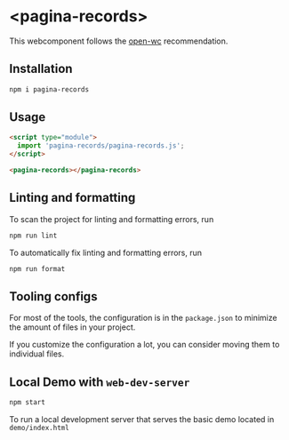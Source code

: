 # \<pagina-records>

This webcomponent follows the [open-wc](https://github.com/open-wc/open-wc) recommendation.

## Installation

```bash
npm i pagina-records
```

## Usage

```html
<script type="module">
  import 'pagina-records/pagina-records.js';
</script>

<pagina-records></pagina-records>
```

## Linting and formatting

To scan the project for linting and formatting errors, run

```bash
npm run lint
```

To automatically fix linting and formatting errors, run

```bash
npm run format
```


## Tooling configs

For most of the tools, the configuration is in the `package.json` to minimize the amount of files in your project.

If you customize the configuration a lot, you can consider moving them to individual files.

## Local Demo with `web-dev-server`

```bash
npm start
```

To run a local development server that serves the basic demo located in `demo/index.html`
